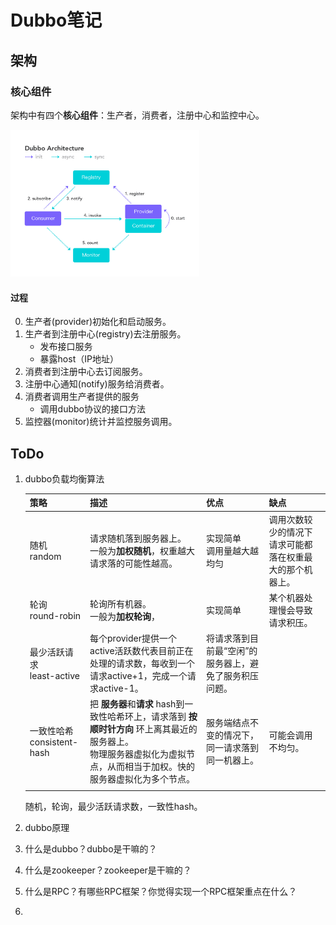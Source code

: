 # Dubbo笔记

## 架构

### 核心组件

架构中有四个**核心组件**：生产者，消费者，注册中心和监控中心。

<img src="./img/Dubbo_Architecture.png"  height = 60% width = 60%>

#### 过程

0. 生产者(provider)初始化和启动服务。
1. 生产者到注册中心(registry)去注册服务。
   - 发布接口服务
   - 暴露host（IP地址）
2. 消费者到注册中心去订阅服务。
3. 注册中心通知(notify)服务给消费者。
4. 消费者调用生产者提供的服务
   - 调用dubbo协议的接口方法
5. 监控器(monitor)统计并监控服务调用。

## ToDo

1. dubbo负载均衡算法

   | 策略                            | 描述                                                         | 优点                                                   | 缺点                                                     |
   | ------------------------------- | ------------------------------------------------------------ | ------------------------------------------------------ | -------------------------------------------------------- |
   | 随机<br />random                | 请求随机落到服务器上。<br />一般为**加权随机**，权重越大请求落的可能性越高。 | 实现简单<br />调用量越大越均匀                         | 调用次数较少的情况下请求可能都落在权重最大的那个机器上。 |
   | 轮询<br />round-robin           | 轮询所有机器。<br />一般为**加权轮询**，                     | 实现简单                                               | 某个机器处理慢会导致请求积压。                           |
   | 最少活跃请求<br />least-active  | 每个provider提供一个active活跃数代表目前正在处理的请求数，每收到一个请求active+1，完成一个请求active-1。 | 将请求落到目前最“空闲”的服务器上，避免了服务积压问题。 |                                                          |
   | 一致性哈希<br />consistent-hash | 把 **服务器**和**请求** hash到一致性哈希环上，请求落到 **按顺时针方向** 环上离其最近的服务器上。<br />物理服务器虚拟化为虚拟节点，从而相当于加权。快的服务器虚拟化为多个节点。 | 服务端结点不变的情况下，同一请求落到同一机器上。<br /> | 可能会调用不均匀。                                       |
   |                                 |                                                              |                                                        |                                                          |

   

   

   

   随机，轮询，最少活跃请求数，一致性hash。

2. dubbo原理

3. 什么是dubbo？dubbo是干嘛的？

4. 什么是zookeeper？zookeeper是干嘛的？

5. 什么是RPC？有哪些RPC框架？你觉得实现一个RPC框架重点在什么？

6. 

